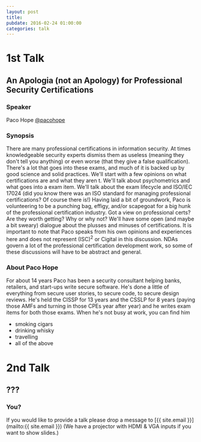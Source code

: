 ```yaml
---
layout: post
title: 
pubdate: 2016-02-24 01:00:00
categories: talk
---
```


# 1st Talk

## An Apologia (not an Apology) for Professional Security Certifications


### Speaker

Paco Hope [@pacohope](https://twitter.com/pacohope)

### Synopsis

There are many professional certifications in information security. At times
knowledgeable security experts dismiss them as useless (meaning they don't
tell you anything) or even worse (that they give a false qualification).
There's a lot that goes into these exams, and much of it is backed up by good
science and solid practices. We'll start with a few opinions on what
certifications are and what they aren
t. We'll talk about psychometrics and
what goes into a exam item. We'll talk about the exam lifecycle and ISO/IEC 17024
(did you know there was an ISO standard for managing professional certifications?
Of course there is!) Having laid a bit of groundwork, Paco is volunteering to be
a punching bag, effigy, and/or scapegoat for a big hunk of the professional
certification industry. Got a view on professional certs? Are they worth getting?
Why or why not? We'll have some open (and maybe a bit sweary) dialogue about the
plusses and minuses of certifications. It is important to note that Paco speaks
from his own opinions and experiences here and does not represent (ISC)<sup>2</sup> or Cigital
in this discussion. NDAs govern a lot of the professional certification development
work, so some of these discussions will have to be abstract and general.

### About Paco Hope

For about 14 years Paco has been a security consultant helping banks, retailers,
and start-ups write secure software. He's done a little of everything from secure
user stories, to secure code, to secure design reviews. He's held the CISSP for
13 years and the CSSLP for 8 years (paying those AMFs and turning in those CPEs
year after year) and he writes exam items for both those exams. When he's not busy
at work, you can find him
* smoking cigars
* drinking whisky
* travelling
* all of the above



# 2nd Talk

## ???

### You?

If you would like to provide a talk please drop a message to
[{{ site.email }}](mailto:{{ site.email }}) (We have a
projector with HDMI & VGA inputs if you want to show slides.)
